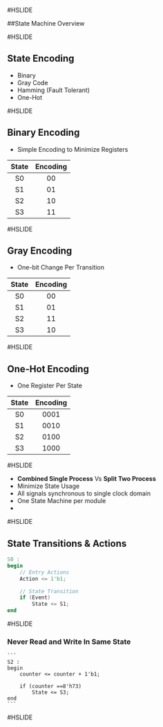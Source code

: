 #HSLIDE


##State Machine Overview

#HSLIDE

## State Encoding

* Binary
* Gray Code
* Hamming (Fault Tolerant)
* One-Hot

#HSLIDE

## Binary Encoding

* Simple Encoding to Minimize Registers

| State | Encoding |
|:-----:|:--------:|
|  S0   |    00    |
|  S1   |    01    |
|  S2   |    10    |
|  S3   |    11    |

#HSLIDE

## Gray Encoding

* One-bit Change Per Transition

| State | Encoding |
|:-----:|:--------:|
|  S0   |   00   |
|  S1   |   01   |
|  S2   |   11   |
|  S3   |   10   |

#HSLIDE

## One-Hot Encoding

* One Register Per State

| State | Encoding |
|:-----:|:--------:|
|  S0   |   0001   |
|  S1   |   0010   |
|  S2   |   0100   |
|  S3   |   1000   |

#HSLIDE

* **Combined Single Process** Vs **Split Two Process**
* Minimize State Usage
* All signals synchronous to single clock domain
* One State Machine per module
* 

#HSLIDE

## State Transitions & Actions

```Verilog
S0 :
begin
	// Entry Actions
	Action <= 1'b1;

	// State Transition
	if (Event)
		State <= S1;
end
```

#HSLIDE

### Never Read and Write In Same State

	```	
	S2 :
	begin
		counter <= counter + 1'b1;
	
		if (counter ==8'h73)
			State <= S3;
	end
	```

#HSLIDE



